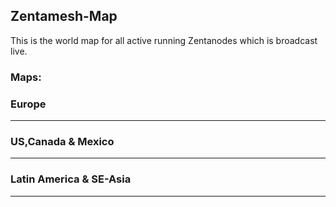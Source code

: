 ## Zentamesh-Map

This is the world map for all active running Zentanodes which is broadcast live.


### Maps:

### Europe

------

### US,Canada & Mexico

-------

### Latin America & SE-Asia

-------
